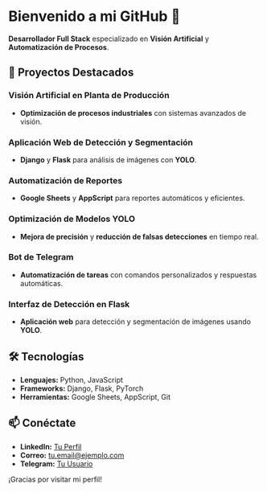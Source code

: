 # Bienvenido a mi GitHub 👋

**Desarrollador Full Stack** especializado en **Visión Artificial** y **Automatización de Procesos**.

## 🚀 Proyectos Destacados

### **Visión Artificial en Planta de Producción**
- **Optimización de procesos industriales** con sistemas avanzados de visión.

### **Aplicación Web de Detección y Segmentación**
- **Django** y **Flask** para análisis de imágenes con **YOLO**.

### **Automatización de Reportes**
- **Google Sheets** y **AppScript** para reportes automáticos y eficientes.

### **Optimización de Modelos YOLO**
- **Mejora de precisión** y **reducción de falsas detecciones** en tiempo real.

### **Bot de Telegram**
- **Automatización de tareas** con comandos personalizados y respuestas automáticas.

### **Interfaz de Detección en Flask**
- **Aplicación web** para detección y segmentación de imágenes usando **YOLO**.

## 🛠️ Tecnologías

- **Lenguajes:** Python, JavaScript
- **Frameworks:** Django, Flask, PyTorch
- **Herramientas:** Google Sheets, AppScript, Git

## 📫 Conéctate

- **LinkedIn:** [Tu Perfil](#)
- **Correo:** tu.email@ejemplo.com
- **Telegram:** [Tu Usuario](#)

¡Gracias por visitar mi perfil!
